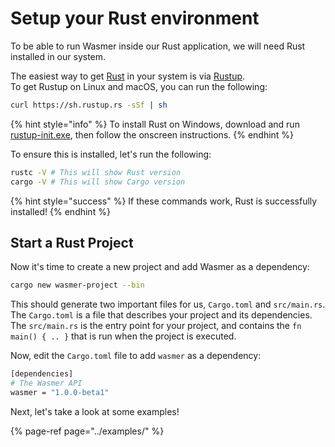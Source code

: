 # Setup your Rust environment

To be able to run Wasmer inside our Rust application, we will need Rust installed in our system.

The easiest way to get [Rust](https://www.rust-lang.org/) in your system is via [Rustup](https://rustup.rs/).  
To get Rustup on Linux and macOS, you can run the following:

```bash
curl https://sh.rustup.rs -sSf | sh
```

{% hint style="info" %}
To install Rust on Windows, download and run [rustup-init.exe](https://win.rustup.rs/), then follow the onscreen instructions.
{% endhint %}

To ensure this is installed, let's run the following:

```bash
rustc -V # This will show Rust version
cargo -V # This will show Cargo version
```

{% hint style="success" %}
If these commands work, Rust is successfully installed!
{% endhint %}

## Start a Rust Project

Now it's time to create a new project and add Wasmer as a dependency:

```bash
cargo new wasmer-project --bin
```

This should generate two important files for us, `Cargo.toml` and `src/main.rs`. The `Cargo.toml` is a file that describes your project and its dependencies. The `src/main.rs` is the entry point for your project, and contains the `fn main() { .. }` that is run when the project is executed.

Now, edit the `Cargo.toml` file to add `wasmer` as a dependency:

```bash
[dependencies]
# The Wasmer API
wasmer = "1.0.0-beta1"
```

Next, let's take a look at some examples!

{% page-ref page="../examples/" %}



